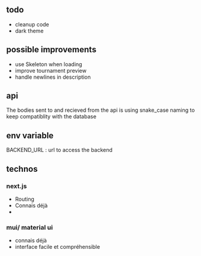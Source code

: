 ## todo
- cleanup code
- dark theme

## possible improvements 
- use Skeleton when loading
- improve tournament preview
- handle newlines in description

## api
The bodies sent to and recieved from the api is using snake_case naming to keep compatiblity with the database



## env variable

BACKEND_URL : url to access the backend

## technos


### next.js
- Routing 
- Connais déjà
- 
### mui/ material ui 
- connais déjà 
- interface facile et compréhensible

